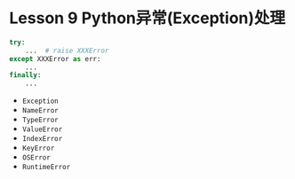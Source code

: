 # Lesson 9 Python异常(Exception)处理

```python
try:
	...  # raise XXXError
except XXXError as err:
	...
finally:
	...
```

- `Exception`
- `NameError`
- `TypeError`
- `ValueError`
- `IndexError`
- `KeyError`
- `OSError`
- `RuntimeError`
